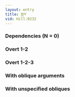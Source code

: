```yaml
---
layout: entry
title: གླལ་
vid: Hill:0232
---
```

### Dependencies (N = 0)


### Overt 1-2


### Overt 1-2-3


### With oblique arguments


### With unspecified obliques
